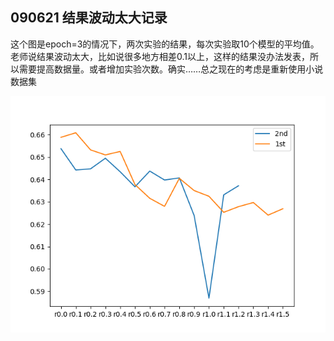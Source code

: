 ## 090621 结果波动太大记录

这个图是epoch=3的情况下，两次实验的结果，每次实验取10个模型的平均值。老师说结果波动太大，比如说很多地方相差0.1以上，这样的结果没办法发表，所以需要提高数据量。或者增加实验次数。确实……总之现在的考虑是重新使用小说数据集

![结果波动太大记录](结果波动太大.png)
